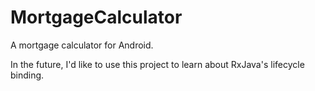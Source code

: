 # MortgageCalculator
A mortgage calculator for Android. 

In the future, I'd like to use this project to learn about RxJava's lifecycle binding.
